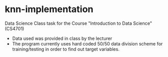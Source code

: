 # knn-implementation

Data Science Class task for the Course "Introduction to Data Science" (CS4701)

- Data used was provided in class by the lecturer
- The program currently uses hard coded 50/50 data division scheme for training/testing in order to find out target variables.